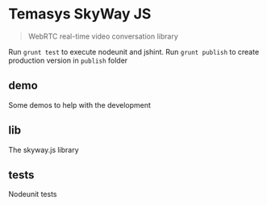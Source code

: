 # Temasys SkyWay JS

> WebRTC real-time video conversation library


Run `grunt test` to execute nodeunit and jshint.
Run `grunt publish` to create production version in `publish` folder


## demo

Some demos to help with the development


## lib

The skyway.js library


## tests

Nodeunit tests

